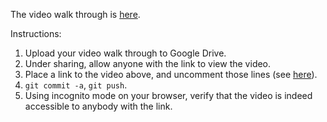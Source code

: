 

The video walk through is [here](https://drive.google.com/file/d/0B6O8xHbx4zGTQm9LeXVzSUdkRm8/view?usp=sharing).


Instructions:

1. Upload your video walk through to Google Drive.
2. Under sharing, allow anyone with the link to view the video.
3. Place a link to the video above, and uncomment those lines (see [here](https://gitlab.computing.dcu.ie/sblott/2017-ca400-YOUR_NAME/edit/master/docs/video-walk-through/README.md)).
4. `git commit -a`, `git push`.
5. Using incognito mode on your browser, verify that the video is indeed accessible to anybody with the link.
